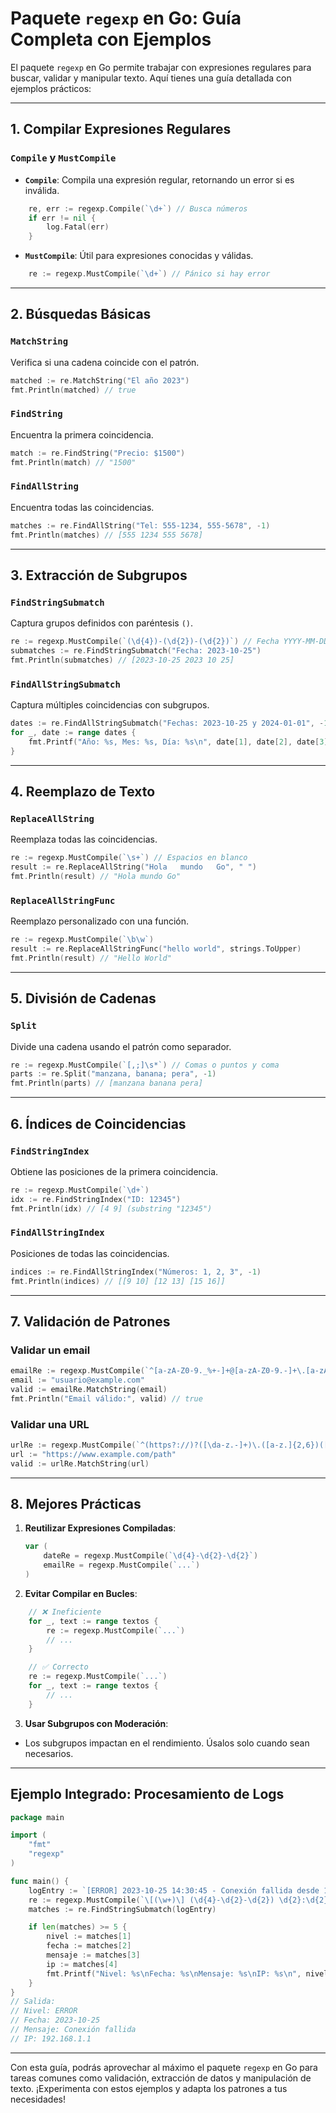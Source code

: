 # Paquete `regexp` en Go: Guía Completa con Ejemplos

El paquete `regexp` en Go permite trabajar con expresiones regulares para buscar, validar y manipular texto. Aquí tienes una guía detallada con ejemplos prácticos:

---

## 1. **Compilar Expresiones Regulares**

### `Compile` y `MustCompile`

- **`Compile`**: Compila una expresión regular, retornando un error si es inválida.

```go
    re, err := regexp.Compile(`\d+`) // Busca números
    if err != nil {
        log.Fatal(err)
    }
```

- **`MustCompile`**: Útil para expresiones conocidas y válidas.

```go
    re := regexp.MustCompile(`\d+`) // Pánico si hay error
```

---

## 2. **Búsquedas Básicas**

### `MatchString`

Verifica si una cadena coincide con el patrón.

```go
matched := re.MatchString("El año 2023")
fmt.Println(matched) // true
```

### `FindString`

Encuentra la primera coincidencia.

```go
match := re.FindString("Precio: $1500")
fmt.Println(match) // "1500"
```

### `FindAllString`

Encuentra todas las coincidencias.

```go
matches := re.FindAllString("Tel: 555-1234, 555-5678", -1)
fmt.Println(matches) // [555 1234 555 5678]
```

---

## 3. **Extracción de Subgrupos**

### `FindStringSubmatch`

Captura grupos definidos con paréntesis `()`.

```go
re := regexp.MustCompile(`(\d{4})-(\d{2})-(\d{2})`) // Fecha YYYY-MM-DD
submatches := re.FindStringSubmatch("Fecha: 2023-10-25")
fmt.Println(submatches) // [2023-10-25 2023 10 25]
```

### `FindAllStringSubmatch`

Captura múltiples coincidencias con subgrupos.

```go
dates := re.FindAllStringSubmatch("Fechas: 2023-10-25 y 2024-01-01", -1)
for _, date := range dates {
    fmt.Printf("Año: %s, Mes: %s, Día: %s\n", date[1], date[2], date[3])
}
```

---

## 4. **Reemplazo de Texto**

### `ReplaceAllString`

Reemplaza todas las coincidencias.

```go
re := regexp.MustCompile(`\s+`) // Espacios en blanco
result := re.ReplaceAllString("Hola   mundo   Go", " ")
fmt.Println(result) // "Hola mundo Go"
```

### `ReplaceAllStringFunc`

Reemplazo personalizado con una función.

```go
re := regexp.MustCompile(`\b\w`)
result := re.ReplaceAllStringFunc("hello world", strings.ToUpper)
fmt.Println(result) // "Hello World"
```

---

## 5. **División de Cadenas**

### `Split`

Divide una cadena usando el patrón como separador.

```go
re := regexp.MustCompile(`[,;]\s*`) // Comas o puntos y coma
parts := re.Split("manzana, banana; pera", -1)
fmt.Println(parts) // [manzana banana pera]
```

---

## 6. **Índices de Coincidencias**

### `FindStringIndex`

Obtiene las posiciones de la primera coincidencia.

```go
re := regexp.MustCompile(`\d+`)
idx := re.FindStringIndex("ID: 12345")
fmt.Println(idx) // [4 9] (substring "12345")
```

### `FindAllStringIndex`

Posiciones de todas las coincidencias.

```go
indices := re.FindAllStringIndex("Números: 1, 2, 3", -1)
fmt.Println(indices) // [[9 10] [12 13] [15 16]]
```

---

## 7. **Validación de Patrones**

### Validar un email

```go
emailRe := regexp.MustCompile(`^[a-zA-Z0-9._%+-]+@[a-zA-Z0-9.-]+\.[a-zA-Z]{2,}$`)
email := "usuario@example.com"
valid := emailRe.MatchString(email)
fmt.Println("Email válido:", valid) // true
```

### Validar una URL

```go
urlRe := regexp.MustCompile(`^(https?://)?([\da-z.-]+)\.([a-z.]{2,6})([/\w .-]*)*/?$`)
url := "https://www.example.com/path"
valid := urlRe.MatchString(url)
```

---

## 8. **Mejores Prácticas**

1. **Reutilizar Expresiones Compiladas**:

   ```go
   var (
       dateRe = regexp.MustCompile(`\d{4}-\d{2}-\d{2}`)
       emailRe = regexp.MustCompile(`...`)
   )
   ```

2. **Evitar Compilar en Bucles**:

```go
    // ❌ Ineficiente
    for _, text := range textos {
        re := regexp.MustCompile(`...`)
        // ...
    }

    // ✅ Correcto
    re := regexp.MustCompile(`...`)
    for _, text := range textos {
        // ...
    }
```

3. **Usar Subgrupos con Moderación**:

- Los subgrupos impactan en el rendimiento. Úsalos solo cuando sean necesarios.

---

## Ejemplo Integrado: Procesamiento de Logs

```go
package main

import (
    "fmt"
    "regexp"
)

func main() {
    logEntry := `[ERROR] 2023-10-25 14:30:45 - Conexión fallida desde 192.168.1.1`
    re := regexp.MustCompile(`\[(\w+)\] (\d{4}-\d{2}-\d{2}) \d{2}:\d{2}:\d{2} - (.+) desde (\d{1,3}\.\d{1,3}\.\d{1,3}\.\d{1,3})`)
    matches := re.FindStringSubmatch(logEntry)

    if len(matches) >= 5 {
        nivel := matches[1]
        fecha := matches[2]
        mensaje := matches[3]
        ip := matches[4]
        fmt.Printf("Nivel: %s\nFecha: %s\nMensaje: %s\nIP: %s\n", nivel, fecha, mensaje, ip)
    }
}
// Salida:
// Nivel: ERROR
// Fecha: 2023-10-25
// Mensaje: Conexión fallida
// IP: 192.168.1.1
```

---

Con esta guía, podrás aprovechar al máximo el paquete `regexp` en Go para tareas comunes como validación, extracción de datos y manipulación de texto. ¡Experimenta con estos ejemplos y adapta los patrones a tus necesidades!
